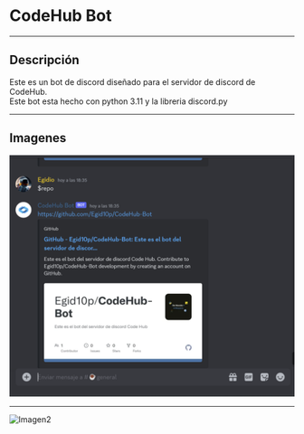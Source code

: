 # CodeHub Bot

---

## Descripción

Este es un bot de discord diseñado para el servidor de discord de CodeHub.<br>
Este bot esta hecho con python 3.11 y la libreria discord.py
<br>

---

## Imagenes

![Imagen1](img/imagen1.png)

---

![Imagen2](imggenes/imagen2.png)
